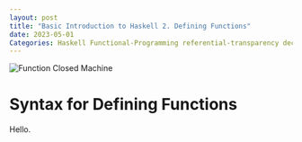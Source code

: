 ```yaml
---
layout: post
title: "Basic Introduction to Haskell 2. Defining Functions"
date: 2023-05-01
Categories: Haskell Functional-Programming referential-transparency declarative-language imperative-language pure-functional-language
---
```


![Function Closed Machine](https://bucephal.github.io/learn_Haskell/docs/assets/images/Function_machine2.svg)

# Syntax for Defining Functions

Hello.
